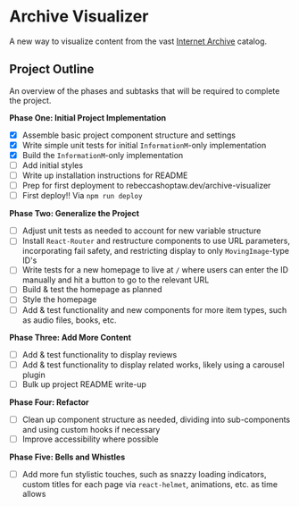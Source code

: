 # Archive Visualizer
A new way to visualize content from the vast [Internet Archive](https://archive.org/) catalog.

## Project Outline
An overview of the phases and subtasks that will be required to complete the project.

**Phase One: Initial Project Implementation**
- [x] Assemble basic project component structure and settings
- [x] Write simple unit tests for initial `InformationM`-only implementation
- [x] Build the `InformationM`-only implementation
- [ ] Add initial styles
- [ ] Write up installation instructions for README
- [ ] Prep for first deployment to rebeccashoptaw.dev/archive-visualizer
- [ ] First deploy!! Via `npm run deploy`

**Phase Two: Generalize the Project**
- [ ] Adjust unit tests as needed to account for new variable structure
- [ ] Install `React-Router` and restructure components to use URL parameters, incorporating fail safety, and restricting display to only `MovingImage`-type ID's
- [ ] Write tests for a new homepage to live at `/` where users can enter the ID manually and hit a button to go to the relevant URL
- [ ] Build & test the homepage as planned
- [ ] Style the homepage
- [ ] Add & test functionality and new components for more item types, such as audio files, books, etc.

**Phase Three: Add More Content**
- [ ] Add & test functionality to display reviews
- [ ] Add & test functionality to display related works, likely using a carousel plugin
- [ ] Bulk up project README write-up

**Phase Four: Refactor**
- [ ] Clean up component structure as needed, dividing into sub-components and using custom hooks if necessary
- [ ] Improve accessibility where possible

**Phase Five: Bells and Whistles**
- [ ] Add more fun stylistic touches, such as snazzy loading indicators, custom titles for each page via `react-helmet`, animations, etc. as time allows

